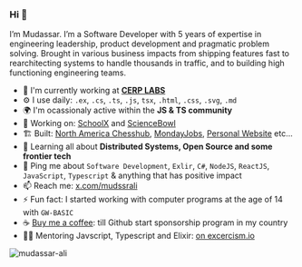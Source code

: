 ### Hi 👋

I’m Mudassar. I’m a Software Developer with 5 years of expertise in engineering leadership, product development and pragmatic problem solving. 
Brought in various business impacts from shipping features fast to rearchitecting systems to handle thousands in traffic, and to building high functioning engineering teams.

- 🏢 I'm currently working at **[CERP LABS](https://labs.cerp.org.pk)**
- ⚙️ I use daily: `.ex`, `.cs`, `.ts`, `.js`, `tsx`, `.html`, `.css`, `.svg`, `.md`
- 🌍 I'm ocassionaly active within the **JS & TS community**
- 🔭 Working on: [SchoolX](https://mischool.pk) and [ScienceBowl](https://sciencebowl.pk)
- 🏗️ Built: [North America Chesshub](https://www.nachesshub.com), [MondayJobs](https://mondayjobs.ca), [Personal Website](https://mudssrali.com) etc...
- 🌱 Learning all about **Distributed Systems, Open Source and some frontier tech**
- 💬 Ping me about `Software Development`, `Exlir`, `C#`, `NodeJS`, `ReactJS`, `JavaScript`, `Typescript` & anything that has positive impact
- 📫 Reach me: [x.com/mudssrali](https://x.com/mudssrali)
- ⚡️ Fun fact: I started working with computer programs at the age of 14 with `GW-BASIC`
- ☕ [Buy me a coffee](https://ko-fi.com/mudassarali): till Github start sponsorship program in my country
- 👨‍🏫 Mentoring Javscript, Typescript and Elixir: [on excercism.io](https://exercism.io/profiles/mudssrali)
<p align="left"> <img src="http://komarev.com/ghpvc/?username=mudssrali&style=flat&color=blueviolet" alt="mudassar-ali"/> </p>
